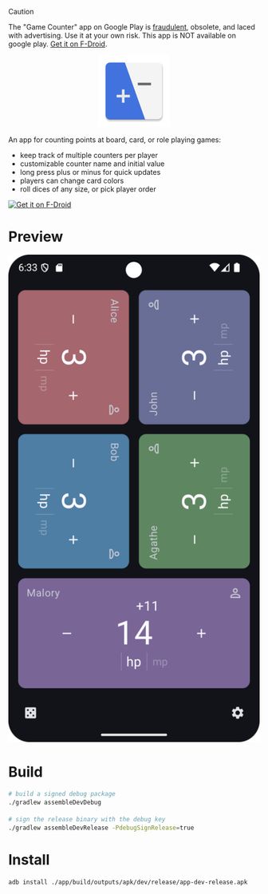 > [!CAUTION]
> The "Game Counter" app on Google Play is [fraudulent](./COPYING), obsolete, and laced with advertising.
> Use it at your own risk. This app is NOT available on google play. [Get it on F-Droid](https://f-droid.org/packages/net.multun.gamecounter.fdroid/).

<p align="center">
    <img src="./app/src/main/res/mipmap-xxhdpi/ic_launcher.webp" alt="gamecounter logo" />
</p>

An app for counting points at board, card, or role playing games:
 - keep track of multiple counters per player
 - customizable counter name and initial value
 - long press plus or minus for quick updates
 - players can change card colors
 - roll dices of any size, or pick player order

[<img src="https://fdroid.gitlab.io/artwork/badge/get-it-on.png"
     alt="Get it on F-Droid"
     height="80">](https://f-droid.org/packages/net.multun.gamecounter.fdroid/)

# Preview

<p align="center">
    <img src="metadata/en-US/images/phoneScreenshots/board_dark.png" alt="board screenshot" />
</p>

# Build

```sh
# build a signed debug package
./gradlew assembleDevDebug

# sign the release binary with the debug key
./gradlew assembleDevRelease -PdebugSignRelease=true
```

# Install

```sh
adb install ./app/build/outputs/apk/dev/release/app-dev-release.apk
```
